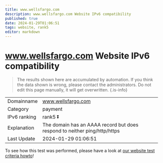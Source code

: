```yaml
---
title: www.wellsfargo.com
description: www.wellsfargo.com Website IPv6 compatibility
published: true
date: 2024-01-29T01:06:51
tags: website, rank5
editor: markdown
---
```


# www.wellsfargo.com Website IPv6 compatibility

> The results shown here are accumulated by automation. If you think the data shown is wrong, please contact the administrators. 
> Do not edit this page manually, it will get overwritten.
{.is-info}


|   |   |
| - | - |
| Domainname | www.wellsfargo.com
| Category | payment |
| IPv6 ranking | rank5 :arrow_double_down: |
| Explanation | The domain has an AAAA record but does respond to neither ping/http/https |
| Last Update | 2024-01-29 01:06:51 |

To see how this test was performed, please have a look at [our website test criteria howto](/howto/testcriteria/website)!

